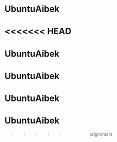 # UbuntuAibek
<<<<<<< HEAD
=======
# UbuntuAibek
# UbuntuAibek
# UbuntuAibek
# UbuntuAibek
>>>>>>> origin/main
